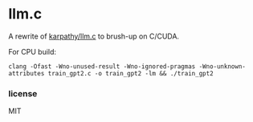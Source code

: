 # llm.c

A rewrite of [karpathy/llm.c](https://github.com/karpathy/llm.c) to brush-up on C/CUDA.

For CPU build:

```shell
clang -Ofast -Wno-unused-result -Wno-ignored-pragmas -Wno-unknown-attributes train_gpt2.c -o train_gpt2 -lm && ./train_gpt2
```

### license
MIT